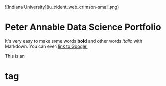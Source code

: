 <p>![Indiana University](iu_trident_web_crimson-small.png) <h1>Peter Annable Data Science Portfolio</h1></p>
 
It's very easy to make some words **bold** and other words *italic* with Markdown. You can even [link to Google!](http://google.com)

This is an <h1> tag
  
